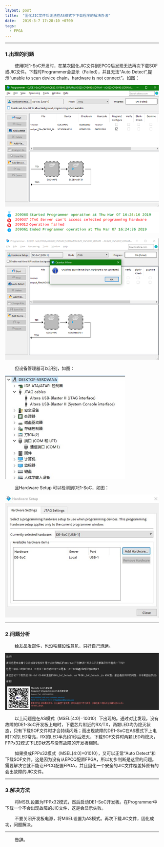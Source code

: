 ```yaml
---
layout: post
title:  "固化JIC文件后无法在AS模式下下载程序的解决办法"
date:   2019-3-7 17:28:10 +0700
tags:
  - FPGA
---
```


-------
### 1.出现的问题

&#160; &#160; &#160; &#160; 使用DE1-SoC开发时，在某次固化JIC文件到EPCQ后发现无法再次下载SOF或JIC文件。下载时Programmer会显示（Failed），并且无法“Auto Detect”,提示“unable to scan device chain，hardware is not connect”。如图：

![1](https://raw.githubusercontent.com/Verdvana/Verdvana.github.io/master/_posts/%E5%9B%BA%E5%8C%96JIC%E6%96%87%E4%BB%B6%E5%90%8E%E6%97%A0%E6%B3%95%E5%9C%A8AS%E6%A8%A1%E5%BC%8F%E4%B8%8B%E4%B8%8B%E8%BD%BD%E7%A8%8B%E5%BA%8F%E7%9A%84%E8%A7%A3%E5%86%B3%E5%8A%9E%E6%B3%95/1.jpg)

![2](https://raw.githubusercontent.com/Verdvana/Verdvana.github.io/master/_posts/%E5%9B%BA%E5%8C%96JIC%E6%96%87%E4%BB%B6%E5%90%8E%E6%97%A0%E6%B3%95%E5%9C%A8AS%E6%A8%A1%E5%BC%8F%E4%B8%8B%E4%B8%8B%E8%BD%BD%E7%A8%8B%E5%BA%8F%E7%9A%84%E8%A7%A3%E5%86%B3%E5%8A%9E%E6%B3%95/2.jpg)

![3](https://raw.githubusercontent.com/Verdvana/Verdvana.github.io/master/_posts/%E5%9B%BA%E5%8C%96JIC%E6%96%87%E4%BB%B6%E5%90%8E%E6%97%A0%E6%B3%95%E5%9C%A8AS%E6%A8%A1%E5%BC%8F%E4%B8%8B%E4%B8%8B%E8%BD%BD%E7%A8%8B%E5%BA%8F%E7%9A%84%E8%A7%A3%E5%86%B3%E5%8A%9E%E6%B3%95/3.jpg)

&#160; &#160; &#160; &#160; 但设备管理器可以识别，如图：

![4](https://raw.githubusercontent.com/Verdvana/Verdvana.github.io/master/_posts/%E5%9B%BA%E5%8C%96JIC%E6%96%87%E4%BB%B6%E5%90%8E%E6%97%A0%E6%B3%95%E5%9C%A8AS%E6%A8%A1%E5%BC%8F%E4%B8%8B%E4%B8%8B%E8%BD%BD%E7%A8%8B%E5%BA%8F%E7%9A%84%E8%A7%A3%E5%86%B3%E5%8A%9E%E6%B3%95/4.jpg)

&#160; &#160; &#160; &#160; 且Hardware Setup 可以检测到DE1-SoC，如图：

![5](https://raw.githubusercontent.com/Verdvana/Verdvana.github.io/master/_posts/%E5%9B%BA%E5%8C%96JIC%E6%96%87%E4%BB%B6%E5%90%8E%E6%97%A0%E6%B3%95%E5%9C%A8AS%E6%A8%A1%E5%BC%8F%E4%B8%8B%E4%B8%8B%E8%BD%BD%E7%A8%8B%E5%BA%8F%E7%9A%84%E8%A7%A3%E5%86%B3%E5%8A%9E%E6%B3%95/5.jpg)

-------

### 2.问题分析


&#160; &#160; &#160; &#160; 给友晶发邮件，也没啥建设性意见，只好自己琢磨。

![6](https://raw.githubusercontent.com/Verdvana/Verdvana.github.io/master/_posts/%E5%9B%BA%E5%8C%96JIC%E6%96%87%E4%BB%B6%E5%90%8E%E6%97%A0%E6%B3%95%E5%9C%A8AS%E6%A8%A1%E5%BC%8F%E4%B8%8B%E4%B8%8B%E8%BD%BD%E7%A8%8B%E5%BA%8F%E7%9A%84%E8%A7%A3%E5%86%B3%E5%8A%9E%E6%B3%95/6.jpg)

&#160; &#160; &#160; &#160; 以上问题是在AS模式（MSEL[4:0]=10010）下出现的。通过对比发现，没有故障的DE1-SoC开发板上电时，下载芯片附近的RX/TX，两颗LED均为熄灭状态，只有下载SOF文件时才会持续闪烁；而出现故障的DE1-SoC在AS模式下上电时TX的LED常亮，RX的LED半亮约1秒后熄灭，下载SOF文件时两颗LED均熄灭，FPPx32模式下LED状态与没有故障的开发板相同。

&#160; &#160; &#160; &#160; 如果换成FPPx32模式（MSEL[4:0]=01010），又可以正常“Auto Detect”和下载SOF文件。这是因为没有从EPCQ配置FPGA，所以初步判断是这里的问题。需要解决它就不能让EPCQ配置FPGA，并且固化一个安全的JIC文件覆盖掉原有的会出故障的JIC文件。


------------------

### 3.解决方法

&#160; &#160; &#160; &#160; 将MSEL设置为FPPx32模式，然后启动DE1-SoC开发板。在Programmer中下载一个不会出现故障的JIC文件，这是会显示失败。

&#160; &#160; &#160; &#160; 不要关闭开发板电源，将MSEL设置为AS模式。再次下载JIC文件，固化成功，问题解决。



--------

&#160; &#160; &#160; &#160; 告辞。

